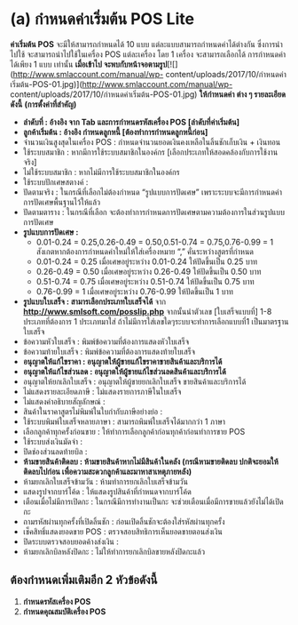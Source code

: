 # (a)	กำหนดค่าเริ่มต้น POS Lite

**ค่าเริ่มต้น POS** จะมีให้สามารถกำหนดได้ 10 แบบ
แต่ละแบบสามารถกำหนดค่าได้ต่างกัน ซึ่งการนำไปใช้ จะสามารถนำไปใช้ในเครื่อง POS
แต่ละเครื่อง โดย 1 เครื่อง จะสามารถเลือกได้ การกำหนดค่าได้เพียง 1 แบบ เท่านั้น
**เมื่อเข้าไป จะพบกับหน้าจอตามรูป**[![](http://www.smlaccount.com/manual/wp-
content/uploads/2017/10/กำหนดค่าเริ่มต้น-POS-01.jpg)](http://www.smlaccount.com/manual/wp-
content/uploads/2017/10/กำหนดค่าเริ่มต้น-POS-01.jpg) **ให้กำหนดค่า ต่าง ๆ
รายละเอียด ดังนี้** **(การตั้งค่าที่สำคัญ)**

  * **ลำดับที่ : อ้างอิง จาก Tab และการกำหนดรหัสเครื่อง POS [ลำดับที่ค่าเริ่มต้น]**
  * **ลูกค้าเริ่มต้น : อ้างอิง กำหนดลูกหนี้ [ต้องทำการกำหนดลูกหนี้ก่อน]**
  * จำนวนเงินสูงสุดในเครื่อง POS : กำหนดจำนวนยอดเงินคงเหลือในลิ้นชักเก็บเงิน + เงินทอน
  * ใช้ระบบสมาชิก : หากมีการใช้ระบบสมาชิกในองค์กร [เลือกประเภทให้สอดคล้องกับการใช้งานจริง]
  * ไม่ใช้ระบบสมาชิก : หากไม่มีการใช้ระบบสมาชิกในองค์กร
  * ใช้ระบบปักเศษสตางค์ :
  * ปัดตามจริง : ในกรณีที่เลือกไม่ต้องกำหนด “รูปแบบการปัดเศษ” เพราะระบบจะมีการกำหนดค่าการปัดเศษพื้นฐานไว้ให้แล้ว
  * ปัดตามตาราง : ในกรณีที่เลือก จะต้องทำการกำหนดการปัดเศษตามความต้องการในส่วนรูปแบบการปัดเศษ
  * **รูปแบบการปัดเศษ :**
    * 0.01-0.24 = 0.25,0.26-0.49 = 0.50,0.51-0.74 = 0.75,0.76-0.99 = 1 สังเกตหากต้องการกำหนดค่าใหม่ให้ใส่เครื่องหมาย “,” คั่นระหว่างสูตรที่กำหนด
    * 0.01-0.24 = 0.25 เมื่อเศษอยู่ระหว่าง 0.01-0.24 ให้ปัดขึ้นเป็น 0.25 บาท
    * 0.26-0.49 = 0.50 เมื่อเศษอยู่ระหว่าง 0.26-0.49 ให้ปัดขึ้นเป็น 0.50 บาท
    * 0.51-0.74 = 0.75 เมื่อเศษอยู่ระหว่าง 0.51-0.74 ให้ปัดขึ้นเป็น 0.75 บาท
    * 0.76-0.99 = 1 เมื่อเศษอยู่ระหว่าง 0.76-0.99 ให้ปัดขึ้นเป็น 1 บาท
  * **รูปแบบใบเสร็จ : สามารเลือกประเภทใบเสร็จได้** จาก **http://www.smlsoft.com/posslip.php** จากนั้นนำตัวเลข [ใบเสร็จแบบที่] 1-8 ประเภทที่ต้องการ 1 ประเภทมาใส่ ถ้าไม่มีการใส่เลขใดๆระบบจะทำการเลือกแบบที่1 เป็นมาตรฐานใบเสร็จ
  * ข้อความหัวใบเสร็จ : พิมพ์ข้อความที่ต้องการแสดงหัวใบเสร็จ
  * ข้อความท้ายใบเสร็จ : พิมพ์ข้อความที่ต้องการแสดงท้ายใบเสร็จ
  * **อนุญาตให้แก้ไขราคา : อนุญาตให้ผู้ขายแก้ไขราคาขายสินค้าและบริการได้**
  * **อนุญาตให้แก้ไขส่วนลด : อนุญาตให้ผู้ขายแก้ไขส่วนลดสินค้าและบริการได้**
  * อนุญาตให้ยกเลิกใบเสร็จ : อนุญาตให้ผู้ขายยกเลิกใบเสร็จ ขายสินค้าและบริการได้
  * ไม่แสดงรายละเอียดภาษี : ไม่แสดงรายการภาษีในใบเสร็จ
  * ไม่แสดงคำอธิบายสัญลักษณ์ :
  * สินค้าในราคาสูตรไม่พิมพ์ในใบกำกับภาษีอย่างย่อ :
  * ใช้ระบบพิมพ์ใบเสร็จหลายภาษา : สามารถพิมพ์ใบเสร็จได้มากกว่า 1 ภาษา
  * เลือกลูกค้าทุกครั้งก่อนขาย : ให้ทำการเลือกลูกค้าก่อนทุกค้าก่อนทำการขาย POS
  * ใช้ระบบส่งเงินมัดจำ :
  * ปิดช่องส่วนลดท้ายบิล :
  * **ห้ามขายสินค้าติดลบ : ห้ามขายสินค้าหากไม่มีสินค้าในคลัง (กรณีหามขายติดลบ ปกติจะยอมให้ติดลบไปก่อน เพื่อความสะดวกลูกค้าและมาหาสาเหตุภายหลัง)**
  * ห้ามยกเลิกใบเสร็จข้ามวัน : ห้ามทำการยกเลิกใบเสร็จข้ามวัน
  * แสดงรูปจากบาร์โค้ด : ให้แสดงรูปสินค้าที่กำหนดจากบาร์โค้ด
  * เตือนเมื่อไม่มีการเปิดกะ : ในกรณีมีการทำงานเป็นกะ จะช่วยเตือนเมื่อมีการขายแล้วยังไม่ได้เปิดกะ
  * ถามรหัสผ่านทุกครั้งที่เปิดลิ้นชัก : ก่อนเปิดลิ้นชักจะต้องใส่รหัสผ่านทุกครั้ง
  * เช็คสิทธิ์แสดงยอดขาย POS : ตรวจสอบสิทธิการเห็นยอดขายตอนส่งเงิน
  * ปิดระบบตรวจสอบยอดค้างส่งเงิน :
  * ห้ามยกเลิกบิลหลังปิดกะ : ไม่ให้ทำการยกเลิกบิลขายหลังปิดกะแล้ว

## **ต้องกำหนดเพิ่มเติมอีก 2 หัวข้อดังนี้**

  1. **กำหนดรหัสเครื่อง POS**
  2. **กำหนดคุณสมบัติเครื่อง POS**

